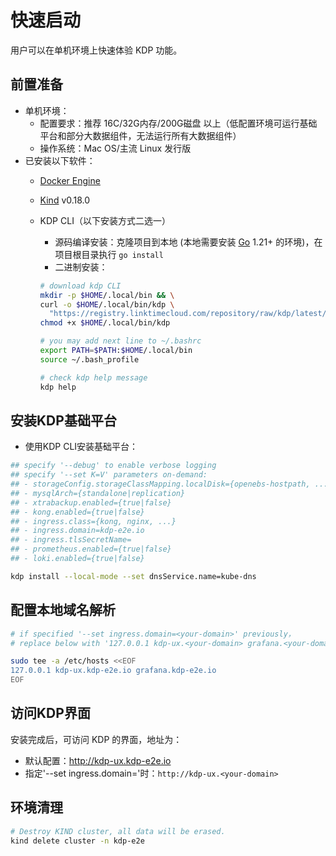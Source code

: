 # 快速启动

用户可以在单机环境上快速体验 KDP 功能。

## 前置准备

* 单机环境：
  * 配置要求：推荐 16C/32G内存/200G磁盘 以上（低配置环境可运行基础平台和部分大数据组件，无法运行所有大数据组件）
  * 操作系统：Mac OS/主流 Linux 发行版
* 已安装以下软件：
  * [Docker Engine](https://docs.docker.com/engine/install/)
  * [Kind](https://kind.sigs.k8s.io/docs/user/quick-start#installation) v0.18.0
  * KDP CLI（以下安装方式二选一）
    * 源码编译安装：克隆项目到本地 (本地需要安装 [Go](https://go.dev/doc/install) 1.21+ 的环境)，在项目根目录执行 `go install`
    * 二进制安装：

    ```bash
    # download kdp CLI
    mkdir -p $HOME/.local/bin && \
    curl -o $HOME/.local/bin/kdp \
      "https://registry.linktimecloud.com/repository/raw/kdp/latest/kdp-$(echo $(uname -s) | tr '[:upper:]' '[:lower:]')-amd64" && \
    chmod +x $HOME/.local/bin/kdp

    # you may add next line to ~/.bashrc
    export PATH=$PATH:$HOME/.local/bin
    source ~/.bash_profile
    
    # check kdp help message
    kdp help
    ```

## 安装KDP基础平台

* 使用KDP CLI安装基础平台：

```bash
## specify '--debug' to enable verbose logging
## specify '--set K=V' parameters on-demand:
## - storageConfig.storageClassMapping.localDisk={openebs-hostpath, ...}
## - mysqlArch={standalone|replication}
## - xtrabackup.enabled={true|false}
## - kong.enabled={true|false}
## - ingress.class={kong, nginx, ...}
## - ingress.domain=kdp-e2e.io
## - ingress.tlsSecretName=
## - prometheus.enabled={true|false}
## - loki.enabled={true|false}

kdp install --local-mode --set dnsService.name=kube-dns

```

## 配置本地域名解析

```bash
# if specified '--set ingress.domain=<your-domain>' previously，
# replace below with '127.0.0.1 kdp-ux.<your-domain> grafana.<your-domain>'

sudo tee -a /etc/hosts <<EOF
127.0.0.1 kdp-ux.kdp-e2e.io grafana.kdp-e2e.io 
EOF

```

## 访问KDP界面

安装完成后，可访问 KDP 的界面，地址为：
* 默认配置：<http://kdp-ux.kdp-e2e.io>
* 指定'--set ingress.domain=<your-domain>'时：`http://kdp-ux.<your-domain>`

## 环境清理

```bash
# Destroy KIND cluster, all data will be erased.
kind delete cluster -n kdp-e2e

```
